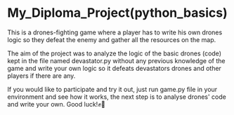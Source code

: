 # My_Diploma_Project(python_basics)

<p>This is a drones-fighting game where a player has to write his own drones logic so they defeat the enemy and gather all the resources on the map.</p>
<p>The aim of the project was to analyze the logic of the basic drones (code) kept in the file named devastator.py 
without any previous knowledge of the game and write your own logic so it defeats devastators drones and other players if there are any.</p>
<p>If you would like to participate and try it out, just run game.py file in your environment and see how it works, the next step is to analyse drones' code and write your own. Good luck!&#9994;&#x1F3C5;</p> 
